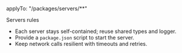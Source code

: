 applyTo: "/packages/servers/**"

Servers rules
- Each server stays self-contained; reuse shared types and logger.
- Provide a `package.json` script to start the server.
- Keep network calls resilient with timeouts and retries.

